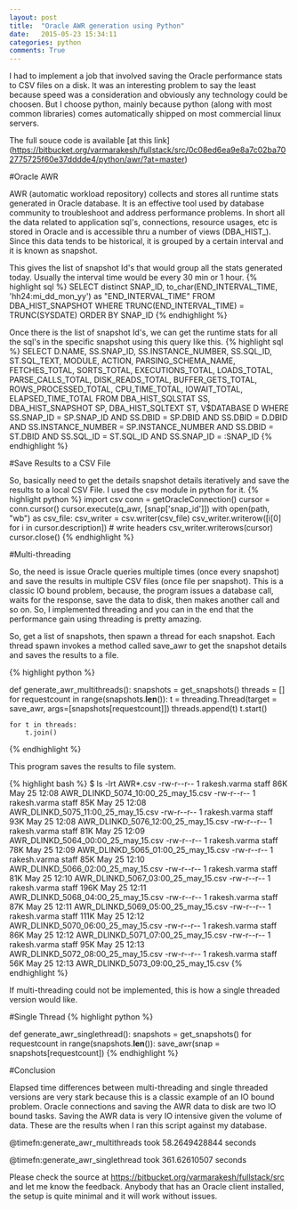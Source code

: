 ```yaml
---
layout: post
title:  "Oracle AWR generation using Python"
date:   2015-05-23 15:34:11
categories: python
comments: True
---
```

I had to implement a job that involved saving the Oracle performance stats to CSV files on a disk. It was an interesting problem to say the least because speed was a consideration and obviously any technology could be choosen. But I choose python, mainly because python (along with most common libraries) comes automatically shipped on most commercial linux servers.

The full souce code is available [at this link] (https://bitbucket.org/varmarakesh/fullstack/src/0c08ed6ea9e8a7c02ba702775725f60e37dddde4/python/awr/?at=master)

#Oracle AWR

AWR (automatic workload repository) collects and stores all runtime stats generated in Oracle database. It is an effective tool used by database community to troubleshoot and address performance problems. In short all the data related to application sql's, connections, resource usages, etc is stored in Oracle and is accessible thru a number of views (DBA_HIST_). Since this data tends to be historical, it is grouped by a certain interval and it is known as snapshot. 

This gives the list of snapshot Id's that would group all the stats generated today.  Usually the interval time would be every 30 min or 1 hour.
{% highlight sql %}
SELECT 
	distinct SNAP_ID, 
	to_char(END_INTERVAL_TIME, 'hh24:mi_dd_mon_yy') as "END_INTERVAL_TIME" 
FROM 
	DBA_HIST_SNAPSHOT 
WHERE 
	TRUNC(END_INTERVAL_TIME) = TRUNC(SYSDATE) 
ORDER BY 
	SNAP_ID
{% endhighlight %}

Once there is the list of snapshot Id's, we can get the runtime stats for all the sql's in the specific snapshot using this query like this.
{% highlight sql %}
SELECT
                     D.NAME,
                     SS.SNAP_ID,
                     SS.INSTANCE_NUMBER,
                     SS.SQL_ID,
                     ST.SQL_TEXT,
                     MODULE,
                     ACTION,
                     PARSING_SCHEMA_NAME,
                     FETCHES_TOTAL,
                     SORTS_TOTAL,
                     EXECUTIONS_TOTAL,
                     LOADS_TOTAL,
                     PARSE_CALLS_TOTAL,
                     DISK_READS_TOTAL,
                     BUFFER_GETS_TOTAL,
                     ROWS_PROCESSED_TOTAL,
                     CPU_TIME_TOTAL,
                     IOWAIT_TOTAL,
                     ELAPSED_TIME_TOTAL
                    FROM
                     DBA_HIST_SQLSTAT SS,
                     DBA_HIST_SNAPSHOT SP,
                     DBA_HIST_SQLTEXT ST,
                     V$DATABASE D
                    WHERE
                     SS.SNAP_ID = SP.SNAP_ID AND
                     SS.DBID = SP.DBID AND
                     SS.DBID = D.DBID AND
                     SS.INSTANCE_NUMBER = SP.INSTANCE_NUMBER AND
                     SS.DBID = ST.DBID AND
                     SS.SQL_ID = ST.SQL_ID AND
                     SS.SNAP_ID = :SNAP_ID
{% endhighlight %}

#Save Results to a CSV File

So, basically need to get the details snapshot details iteratively and save the results to a local CSV File. I used the csv module in python for it.
{% highlight python %}
import csv
conn = getOracleConnection()
        cursor = conn.cursor()
        cursor.execute(q_awr, [snap['snap_id']])
        with open(path, "wb") as csv_file:
            csv_writer = csv.writer(csv_file)
            csv_writer.writerow([i[0] for i in cursor.description]) # write headers
            csv_writer.writerows(cursor)
        cursor.close()
{% endhighlight %}

#Multi-threading

So, the need is issue Oracle queries multiple times (once every snapshot) and save the results in multiple CSV files (once file per snapshot). This is a classic IO bound problem, because, the program issues a database call, waits for the response, save the data to disk, then makes another call and so on. So, I implemented threading and you can in the end that the performance gain using threading is pretty amazing.

So, get a list of snapshots, then spawn a thread for each snapshot. Each thread spawn invokes a method called save_awr to get the snapshot details and saves the results to a file.

{% highlight python %}

def generate_awr_multithreads():
    snapshots = get_snapshots()
    threads = []
    for requestcount in range(snapshots.__len__()):
        t = threading.Thread(target = save_awr, args=[snapshots[requestcount]])
        threads.append(t)
        t.start()

    for t in threads:
        t.join()
{% endhighlight %}

This program saves the results to file system.

{% highlight bash %}
$ ls -lrt AWR*.csv
-rw-r--r--  1 rakesh.varma  staff    86K May 25 12:08 AWR_DLINKD_5074_10:00_25_may_15.csv
-rw-r--r--  1 rakesh.varma  staff    85K May 25 12:08 AWR_DLINKD_5075_11:00_25_may_15.csv
-rw-r--r--  1 rakesh.varma  staff    93K May 25 12:08 AWR_DLINKD_5076_12:00_25_may_15.csv
-rw-r--r--  1 rakesh.varma  staff    81K May 25 12:09 AWR_DLINKD_5064_00:00_25_may_15.csv
-rw-r--r--  1 rakesh.varma  staff    78K May 25 12:09 AWR_DLINKD_5065_01:00_25_may_15.csv
-rw-r--r--  1 rakesh.varma  staff    85K May 25 12:10 AWR_DLINKD_5066_02:00_25_may_15.csv
-rw-r--r--  1 rakesh.varma  staff    81K May 25 12:10 AWR_DLINKD_5067_03:00_25_may_15.csv
-rw-r--r--  1 rakesh.varma  staff   196K May 25 12:11 AWR_DLINKD_5068_04:00_25_may_15.csv
-rw-r--r--  1 rakesh.varma  staff    87K May 25 12:11 AWR_DLINKD_5069_05:00_25_may_15.csv
-rw-r--r--  1 rakesh.varma  staff   111K May 25 12:12 AWR_DLINKD_5070_06:00_25_may_15.csv
-rw-r--r--  1 rakesh.varma  staff    86K May 25 12:12 AWR_DLINKD_5071_07:00_25_may_15.csv
-rw-r--r--  1 rakesh.varma  staff    95K May 25 12:13 AWR_DLINKD_5072_08:00_25_may_15.csv
-rw-r--r--  1 rakesh.varma  staff    56K May 25 12:13 AWR_DLINKD_5073_09:00_25_may_15.csv
{% endhighlight %}

If multi-threading could not be implemented, this is how a single threaded version would like.

#Single Thread
{% highlight python %}

def generate_awr_singlethread():
    snapshots = get_snapshots()
    for requestcount in range(snapshots.__len__()):
        save_awr(snap = snapshots[requestcount])
{% endhighlight %}

#Conclusion

Elapsed time differences between multi-threading and single threaded versions are very stark because this is a classic example of an IO bound problem.  Oracle connections and saving the AWR data to disk are two IO bound tasks. Saving the AWR data is very IO intensive given the volume of data. These are the results when I ran this script against my database.
<p> @timefn:generate_awr_multithreads took 58.2649428844 seconds </p>
<p> @timefn:generate_awr_singlethread took 361.62610507 seconds </p>

Please check the source at https://bitbucket.org/varmarakesh/fullstack/src and let me know the feedback. Anybody that has an Oracle client installed, the setup is quite minimal and it will work without issues.